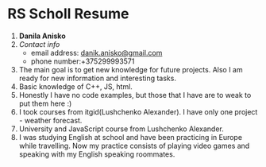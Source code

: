 # RS Scholl Resume
1. __Danila Anisko__
2. _Contact info_
    - email address: danik.anisko@gmail.com
    - phone number:+375299993571
3. The main goal is to get new knowledge for future projects. Also I am ready for new information and interesting tasks.
4. Basic knowledge of C++, JS, html.
5. Honestly I have no code examples, but those that I have are to weak to put them here :)
6. I took courses from itgid(Lushchenko Alexander). I have only one project - weather forecast.
7. University and JavaScript course from Lushchenko Alexander.
8. I was studying English at school and have been practicing in Europe while travelling. Now my practice consists of playing video games and speaking with my English speaking roommates.
